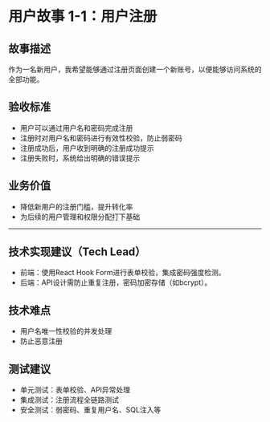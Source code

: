 # 用户故事 1-1：用户注册

## 故事描述
作为一名新用户，我希望能够通过注册页面创建一个新账号，以便能够访问系统的全部功能。

## 验收标准
- 用户可以通过用户名和密码完成注册
- 注册时对用户名和密码进行有效性校验，防止弱密码
- 注册成功后，用户收到明确的注册成功提示
- 注册失败时，系统给出明确的错误提示

## 业务价值
- 降低新用户的注册门槛，提升转化率
- 为后续的用户管理和权限分配打下基础 

---

## 技术实现建议（Tech Lead）
- 前端：使用React Hook Form进行表单校验，集成密码强度检测。
- 后端：API设计需防止重复注册，密码加密存储（如bcrypt）。

## 技术难点
- 用户名唯一性校验的并发处理
- 防止恶意注册

## 测试建议
- 单元测试：表单校验、API异常处理
- 集成测试：注册流程全链路测试
- 安全测试：弱密码、重复用户名、SQL注入等 